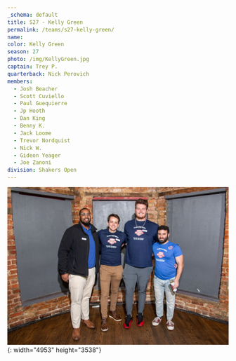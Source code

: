 ```yaml
---
_schema: default
title: S27 - Kelly Green
permalink: /teams/s27-kelly-green/
name:
color: Kelly Green
season: 27
photo: /img/KellyGreen.jpg
captain: Trey P.
quarterback: Nick Perovich
members:
  - Josh Beacher
  - Scott Cuviello
  - Paul Guequierre
  - Jp Hooth
  - Dan King
  - Benny K.
  - Jack Loome
  - Trevor Nordquist
  - Nick W.
  - Gideon Yeager
  - Joe Zanoni
division: Shakers Open
---
```

![](/img/da2-7066.jpg){: width="4953" height="3538"}